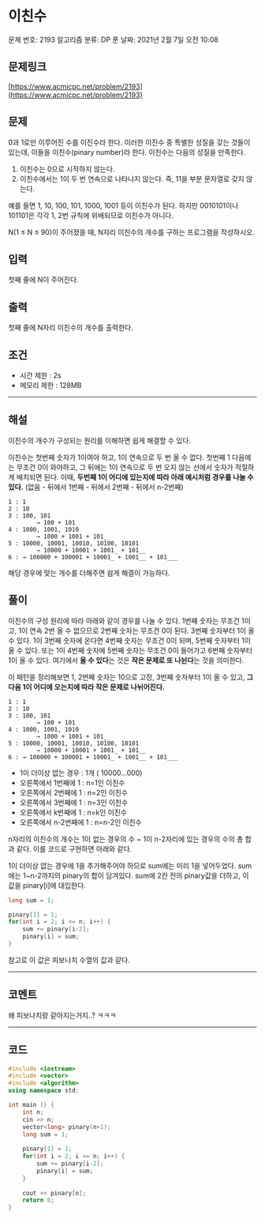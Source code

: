 # 이친수

문제 번호: 2193
알고리즘 분류: DP
푼 날짜: 2021년 2월 7일 오전 10:08

## 문제링크

[https://www.acmicpc.net/problem/2193](https://www.acmicpc.net/problem/2193)

## 문제

0과 1로만 이루어진 수를 이진수라 한다. 이러한 이진수 중 특별한 성질을 갖는 것들이 있는데, 이들을 이친수(pinary number)라 한다. 이친수는 다음의 성질을 만족한다.

1. 이친수는 0으로 시작하지 않는다.
2. 이친수에서는 1이 두 번 연속으로 나타나지 않는다. 즉, 11을 부분 문자열로 갖지 않는다.

예를 들면 1, 10, 100, 101, 1000, 1001 등이 이친수가 된다. 하지만 0010101이나 101101은 각각 1, 2번 규칙에 위배되므로 이친수가 아니다.

N(1 ≤ N ≤ 90)이 주어졌을 때, N자리 이친수의 개수를 구하는 프로그램을 작성하시오.

## 입력

첫째 줄에 N이 주어진다.

## 출력

첫째 줄에 N자리 이친수의 개수를 출력한다.

## 조건

- 시간 제한 : 2s
- 메모리 제한 : 128MB

---

## 해설

이친수의 개수가 구성되는 원리를 이해하면 쉽게 해결할 수 있다.

이친수는 첫번째 숫자가 1이여야 하고, 1이 연속으로 두 번 올 수 없다. 첫번째 1 다음에는 무조건 0이 와야하고, 그 뒤에는 1이 연속으로 두 번 오지 않는 선에서 숫자가 적절하게 배치되면 된다. 이때, **두번째 1이 어디에 있는지에 따라 아래 예시처럼 경우를 나눌 수 있다.** (없음 - 뒤에서 1번째 - 뒤에서 2번째 - 뒤에서 n-2번째)

```
1 : 1
2 : 10
3 : 100, 101
		→ 100 + 101 
4 : 1000, 1001, 1010
		→ 1000 + 1001 + 101_
5 : 10000, 10001, 10010, 10100, 10101
		→ 10000 + 10001 + 1001_ + 101__
6 : → 100000 + 100001 + 10001_ + 1001__ + 101___
```

해당 경우에 맞는 개수를 더해주면 쉽게 해결이 가능하다.

## 풀이

이친수의 구성 원리에 따라 아래와 같이 경우를 나눌 수 있다. 1번째 숫자는 무조건 1이고, 1이 연속 2번 올 수 없으므로 2번째 숫자는 무조건 0이 된다. 3번째 숫자부터 1이 올 수 있다. 1이 3번째 숫자에 온다면 4번째 숫자는 무조건 0이 되며, 5번째 숫자부터 1이 올 수 있다. 또는 1이 4번째 숫자에 5번째 숫자는 무조건 0이 들어가고 6번째 숫자부터 1이 올 수 있다. 여기에서 **올 수 있다**는 것은 **작은 문제로 또 나뉜다**는 것을 의미한다.

이 패턴을 정리해보면 1, 2번째 숫자는 10으로 고정, 3번째 숫자부터 1이 올 수 있고, **그 다음 1이 어디에 오는지에 따라 작은 문제로 나뉘어진다.** 

```
1 : 1
2 : 10
3 : 100, 101
		→ 100 + 101 
4 : 1000, 1001, 1010
		→ 1000 + 1001 + 101_
5 : 10000, 10001, 10010, 10100, 10101
		→ 10000 + 10001 + 1001_ + 101__
6 : → 100000 + 100001 + 10001_ + 1001__ + 101___
```

- 1이 더이상 없는 경우 : 1개 ( 10000...000)
- 오른쪽에서 1번째에 1 : n=1인 이친수
- 오른쪽에서 2번째에 1 : n=2인 이친수
- 오른쪽에서 3번째에 1 : n=3인 이친수
- 오른쪽에서 k번째에 1 : n=k인 이친수
- 오른쪽에서 n-2번째에 1 : n=n-2인 이친수

n자리의 이친수의 개수는 1이 없는 경우의 수 ~ 1이 n-2자리에 있는 경우의 수의 총 합과 같다. 이를 코드로 구현하면 아래와 같다.

1이 더이상 없는 경우에 1을 추가해주어야 하므로 sum에는 미리 1을 넣어두었다. sum에는 1~n-2까지의 pinary의 합이 담겨있다. sum에 2칸 전의 pinary값을 더하고, 이 값을 pinary[i]에 대입한다.

```cpp
long sum = 1;

pinary[1] = 1;
for(int i = 2; i <= n; i++) {
    sum += pinary[i-2];
    pinary[i] = sum;
}

```

참고로 이 값은 피보나치 수열의 값과 같다. 

---

## 코멘트

왜 피보나치랑 같아지는거지..? ㅋㅋㅋ

---

## 코드

```cpp
#include <iostream>
#include <vector>
#include <algorithm>
using namespace std;

int main () {
    int n;
    cin >> n;
    vector<long> pinary(n+1);
    long sum = 1;
    
    pinary[1] = 1;
    for(int i = 2; i <= n; i++) {
        sum += pinary[i-2];
        pinary[i] = sum;
    }
    
    cout << pinary[n];
    return 0;
}
```